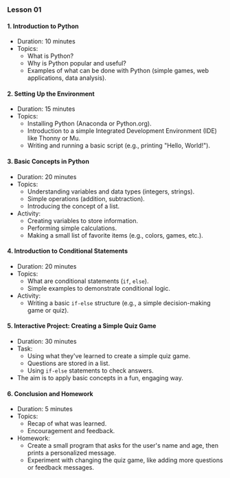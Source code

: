 ### Lesson 01

#### 1. Introduction to Python
   - Duration: 10 minutes
   - Topics:
     - What is Python?
     - Why is Python popular and useful?
     - Examples of what can be done with Python (simple games, web applications, data analysis).

#### 2. Setting Up the Environment
   - Duration: 15 minutes
   - Topics:
     - Installing Python (Anaconda or Python.org).
     - Introduction to a simple Integrated Development Environment (IDE) like Thonny or Mu.
     - Writing and running a basic script (e.g., printing "Hello, World!").

#### 3. Basic Concepts in Python
   - Duration: 20 minutes
   - Topics:
     - Understanding variables and data types (integers, strings).
     - Simple operations (addition, subtraction).
     - Introducing the concept of a list.
   - Activity: 
     - Creating variables to store information.
     - Performing simple calculations.
     - Making a small list of favorite items (e.g., colors, games, etc.).

#### 4. Introduction to Conditional Statements
   - Duration: 20 minutes
   - Topics:
     - What are conditional statements (`if`, `else`).
     - Simple examples to demonstrate conditional logic.
   - Activity:
     - Writing a basic `if-else` structure (e.g., a simple decision-making game or quiz).

#### 5. Interactive Project: Creating a Simple Quiz Game
   - Duration: 30 minutes
   - Task:
     - Using what they've learned to create a simple quiz game.
     - Questions are stored in a list.
     - Using `if-else` statements to check answers.
   - The aim is to apply basic concepts in a fun, engaging way.

#### 6. Conclusion and Homework
   - Duration: 5 minutes
   - Topics:
     - Recap of what was learned.
     - Encouragement and feedback.
   - Homework:
     - Create a small program that asks for the user's name and age, then prints a personalized message.
     - Experiment with changing the quiz game, like adding more questions or feedback messages.